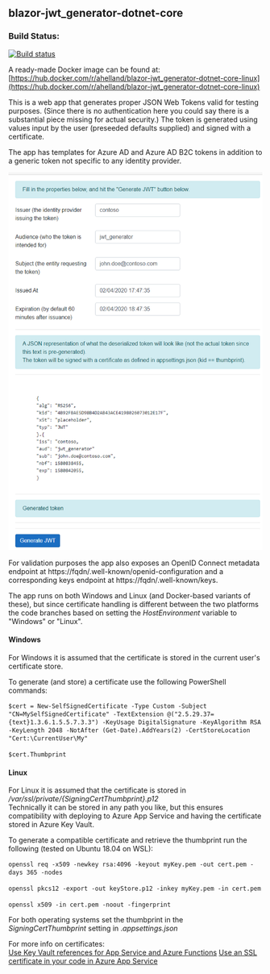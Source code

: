 ﻿## blazor-jwt_generator-dotnet-core
### Build Status:  
[![Build status](https://batprojects.visualstudio.com/IdentitySamples/_apis/build/status/blazor-jwt_generator-dotnet-core-linux)](https://batprojects.visualstudio.com/IdentitySamples/_build/latest?definitionId=26)

A ready-made Docker image can be found at:  
[https://hub.docker.com/r/ahelland/blazor-jwt_generator-dotnet-core-linux](https://hub.docker.com/r/ahelland/blazor-jwt_generator-dotnet-core-linux)

This is a web app that generates proper JSON Web Tokens valid for testing purposes. (Since there is no authentication here you could say there is a substantial piece missing for actual security.) The token is generated using values input by the user (preseeded defaults supplied) and signed with a certificate.

The app has templates for Azure AD and Azure AD B2C tokens in addition to a generic token not specific to any identity provider.

![JWT_Generator](Media/jwt_generator.png)

For validation purposes the app also exposes an OpenID Connect metadata endpoint at https://fqdn/.well-known/openid-configuration and a corresponding keys endpoint at https://fqdn/.well-known/keys.

The app runs on both Windows and Linux (and Docker-based variants of these), but since certificate handling is different between the two platforms the code branches based on setting the _HostEnvironment_ variable to "Windows" or "Linux".

#### Windows  
For Windows it is assumed that the certificate is stored in the current user's certificate store.

To generate (and store) a certificate use the following PowerShell commands: 
``` 
$cert = New-SelfSignedCertificate -Type Custom -Subject "CN=MySelfSignedCertificate" -TextExtension @("2.5.29.37={text}1.3.6.1.5.5.7.3.3") -KeyUsage DigitalSignature -KeyAlgorithm RSA -KeyLength 2048 -NotAfter (Get-Date).AddYears(2) -CertStoreLocation "Cert:\CurrentUser\My"  

$cert.Thumbprint
```

#### Linux  
For Linux it is assumed that the certificate is stored in _/var/ssl/private/{SigningCertThumbprint}.p12_  
Technically it can be stored in any path you like, but this ensures compatibility with deploying to Azure App Service and having the certificate stored in Azure Key Vault.

To generate a compatible certificate and retrieve the thumbprint run the following (tested on Ubuntu 18.04 on WSL):
```
openssl req -x509 -newkey rsa:4096 -keyout myKey.pem -out cert.pem -days 365 -nodes

openssl pkcs12 -export -out keyStore.p12 -inkey myKey.pem -in cert.pem

openssl x509 -in cert.pem -noout -fingerprint
```

For both operating systems set the thumbprint in the _SigningCertThumbprint_ setting in ._appsettings.json_

For more info on certificates:  
[Use Key Vault references for App Service and Azure Functions](https://docs.microsoft.com/en-us/azure/app-service/app-service-key-vault-references)
[Use an SSL certificate in your code in Azure App Service](https://docs.microsoft.com/en-us/azure/app-service/configure-ssl-certificate-in-code)
